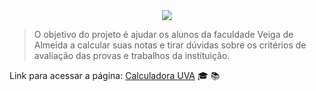 <center><img src="https://user-images.githubusercontent.com/54131216/123368322-f8e8b680-d551-11eb-81aa-4f71020739e0.png"></center>

> O objetivo do projeto é ajudar os alunos da faculdade Veiga de Almeida a calcular suas notas e tirar dúvidas sobre os critérios de avaliação das provas e trabalhos da instituição.

Link para acessar a página: [Calculadora UVA](https://jmello123.github.io/calculadora_de_media-UVA/) 🎓 📚
